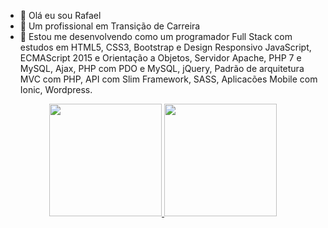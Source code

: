 - 👋 Olá eu sou Rafael 
- 👀 Um profissional em Transição de Carreira
- 🌱 Estou me desenvolvendo como um programador Full Stack com estudos em HTML5, CSS3, Bootstrap e Design Responsivo
JavaScript, ECMAScript 2015 e Orientação a Objetos, Servidor Apache, PHP 7 e MySQL, Ajax, PHP com PDO e MySQL, jQuery,
Padrão de arquitetura MVC com PHP, API com Slim Framework, SASS, Aplicacões Mobile com Ionic, Wordpress.
<div align="center">
  <a href="https://github.com/RafaelCarvalhoNascimento">
  <img height="180em" src="https://github-readme-stats.vercel.app/api?username=RafaelCarvalhoNascimento&show_icons=true&theme=dracula&include_all_commits=true&count_private=true"/>
  <img height="180em" src="https://github-readme-stats.vercel.app/api/top-langs/?username=RafaelCarvalhoNascimento&layout=compact&langs_count=7&theme=dracula"/>
</div>
